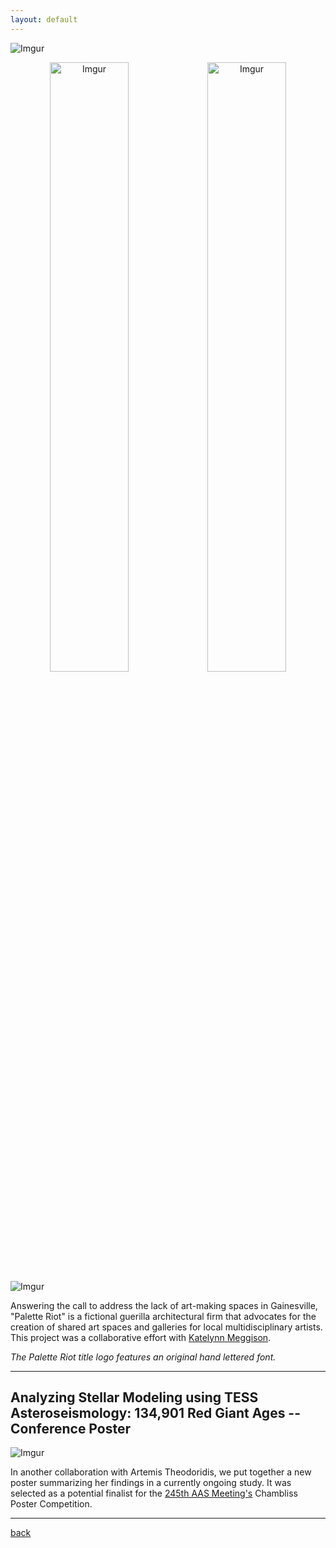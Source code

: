 ```yaml
---
layout: default
---
```


![Imgur](https://i.imgur.com/fSdz8J2.png)

<p align="center" style="margin-bottom: 20px;">
 <img src="https://i.imgur.com/kuNQnok.jpg" alt="Imgur" style="width: 50%; float: left">
 <img src="https://i.imgur.com/Avhwv0v.jpg" alt="Imgur" style="width: 50%; float: right">
</p>

![Imgur](https://i.imgur.com/3N5ohRq.png)

Answering the call to address the lack of art-making spaces in Gainesville, "Palette Riot" is a fictional guerilla architectural firm that advocates for the creation of shared art spaces and galleries for local multidisciplinary artists. This project was a collaborative effort with [Katelynn Meggison](https://katelynnmeg25.wixstudio.com/katelynnmeggison).

_The Palette Riot title logo features an original hand lettered font._

* * *

## Analyzing Stellar Modeling using TESS Asteroseismology: 134,901 Red Giant Ages -- Conference Poster

![Imgur](https://i.imgur.com/ldExHzN.png)

In another collaboration with Artemis Theodoridis, we put together a new poster summarizing her findings in a currently ongoing study. It was selected as a potential finalist for the [245th AAS Meeting's](https://aas.org/meetings/aas245) Chambliss Poster Competition.

* * *

[back](/.)
